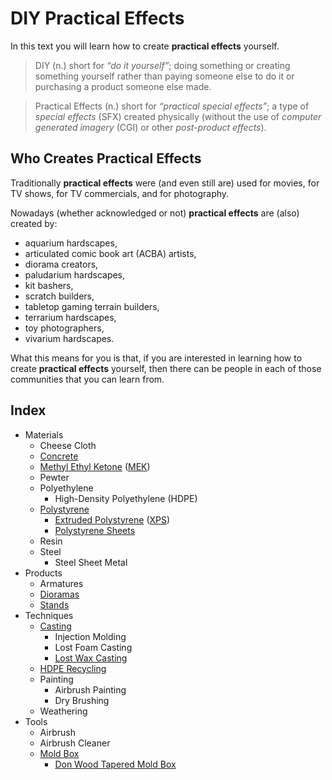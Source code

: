 # DIY Practical Effects

In this text you will learn how to create **practical effects** yourself.

> DIY (n.) short for _“do it yourself”_;
> doing something or creating something yourself rather than paying someone else to do it or purchasing a product someone else made.

> Practical Effects (n.) short for _“practical special effects”_;
> a type of _special effects_ (SFX) created physically (without the use of _computer generated imagery_ (CGI) or other _post-product effects_).

## Who Creates Practical Effects

Traditionally **practical effects** were (and even still are) used for movies, for TV shows, for TV commercials, and for photography.

Nowadays (whether acknowledged or not) **practical effects** are (also) created by:
* aquarium hardscapes,
* articulated comic book art (ACBA) artists,
* diorama creators,
* paludarium hardscapes,
* kit bashers,
* scratch builders,
* tabletop gaming terrain builders,
* terrarium hardscapes,
* toy photographers,
* vivarium hardscapes.

What this means for you is that, if you are interested in learning how to create **practical effects** yourself,
then there can be people in each of those communities that you can learn from.

## Index
* Materials
  * Cheese Cloth
  * [Concrete](section/concrete/README.md)
  * [Methyl Ethyl Ketone](section/mek/README.md) ([MEK](section/mek/README.md))
  * Pewter
  * Polyethylene
    * High-Density Polyethylene (HDPE)
  * [Polystyrene](section/polystyrene/README.md)
    * [Extruded Polystyrene](section/extruded-polystyrene/README.md) ([XPS](section/extruded-polystyrene/README.md))
    * [Polystyrene Sheets](section/polystyrene-sheets/README.md)
  * Resin
  * Steel
    * Steel Sheet Metal
* Products
  * Armatures
  * [Dioramas](section/dioramas/README.md)
  * [Stands](section/stands/README.md)
* Techniques
  * [Casting](section/casting/README.md)
    * Injection Molding
    * Lost Foam Casting
    * [Lost Wax Casting](section/lost-wax-casting/README.md)
  * [HDPE Recycling](section/hdpe-recycling/README.md)
  * Painting
    * Airbrush Painting
    * Dry Brushing
  * Weathering
* Tools
  * Airbrush
  * Airbrush Cleaner
  * [Mold Box](section/mold-box/README.md)
    * [Don Wood Tapered Mold Box](section/mold-box-don-wood-tapered/README.md)
